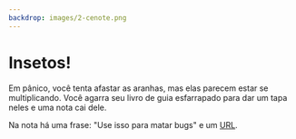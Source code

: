```yaml
---
backdrop: images/2-cenote.png
---
```


# Insetos!

Em pânico, você tenta afastar as aranhas, mas elas parecem estar se multiplicando. Você agarra seu livro de guia esfarrapado para dar um tapa neles e uma nota cai dele.

Na nota há uma frase: "Use isso para matar bugs" e um [URL](https://docs.microsoft.com/en-gb/learn/modules/debug-nodejs/3-run-your-code-step-by-step/?WT.mc_id=mayamystery-playfab-jelooper).

<Bugs/>

